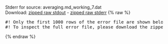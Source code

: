 Stderr for source:  averaging.md_working_7.dat   
Download: [zipped raw stdout](averaging.md_working_7.dat.plumed_master.stdout.txt.zip) - [zipped raw stderr](averaging.md_working_7.dat.plumed_master.stderr.txt.zip) 
{% raw %}
<pre>
#! Only the first 1000 rows of the error file are shown below
#! To inspect the full error file, please download the zipped raw stderr file above
</pre>
{% endraw %}
